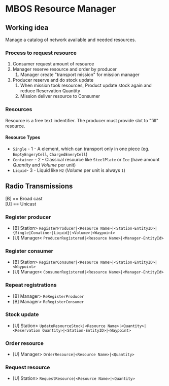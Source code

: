 # MBOS Resource Manager

## Working idea
Manage a catalog of network available and needed resources.

### Process to request resource
1. Consumer request amount of resource
1. Manager reserve resource and order by producer
   1. Manager create "transport mission" for mission manager
1. Producer reserve and do stock update
   1. When mission took resources, Product update stock again and reduce Reservation Quantity
   1. Mission deliver resource to Consumer

### Resources 
Resource is a free text indentifier. The producer must provide slot to "fill" resource.

#### Resource Types
* `Single` - 1 - A element, which can transport only in one piece (eg. `EmptyEngeryCell`, `ChargedEneryCell`)
* `Container` - 2 - Classical resource like `SteelPlate` or `Ice` (have amount *Quantity* and *Volume* per unit)
* `Liquid`- 3 - Liquid like `H2` (*Volume* per unit is always `1`)

## Radio Transmissions
[B] == Broad cast    
[U] == Unicast
### Register producer
* [B] Station> `RegisterProducer|<Resource Name>|<Station-EntityID>|{Single|Conatiner|Liquid}|<Volume>|<Waypoint>`
* [U] Manager< `ProducerRegistered|<Resource Name>|<Manager-EntityId>`
### Register consumer
* [B] Station> `RegisterConsumer|<Resource Name>|<Station-EntityID>|<Waypoint>`
* [U] Manager< `ConsumerRegistered|<Resource Name>|<Manager-EntityId>`
### Repeat registrations
* [B] Manager> `ReRegisterProducer`
* [B] Manager> `ReRegisterConsumer`
### Stock update
* [U] Station> `UpdateResourceStock|<Resource Name>|<Quantity>|<Reservation Quantity>|<Station-EntityID>|<Waypoint>`
### Order resource
* [U] Manager> `OrderResource|<Resource Name>|<Quantity>`
### Request resource
* [U] Station> `RequestResource|<Resource Name>|<Quantity>`